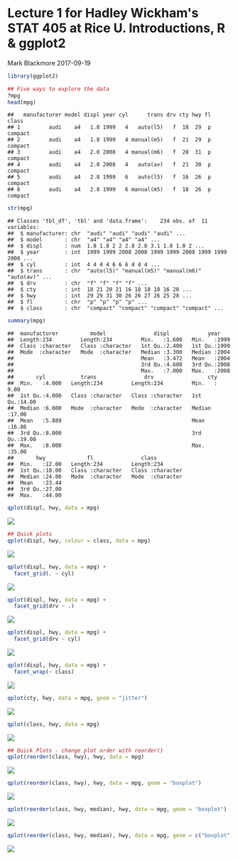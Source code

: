 Lecture 1 for Hadley Wickham's STAT 405 at Rice U. Introductions, R & ggplot2
================
Mark Blackmore
2017-09-19

``` r
library(ggplot2)

## Five ways to explore the data
?mpg
head(mpg)
```

    ##   manufacturer model displ year cyl      trans drv cty hwy fl   class
    ## 1         audi    a4   1.8 1999   4   auto(l5)   f  18  29  p compact
    ## 2         audi    a4   1.8 1999   4 manual(m5)   f  21  29  p compact
    ## 3         audi    a4   2.0 2008   4 manual(m6)   f  20  31  p compact
    ## 4         audi    a4   2.0 2008   4   auto(av)   f  21  30  p compact
    ## 5         audi    a4   2.8 1999   6   auto(l5)   f  16  26  p compact
    ## 6         audi    a4   2.8 1999   6 manual(m5)   f  18  26  p compact

``` r
str(mpg)
```

    ## Classes 'tbl_df', 'tbl' and 'data.frame':    234 obs. of  11 variables:
    ##  $ manufacturer: chr  "audi" "audi" "audi" "audi" ...
    ##  $ model       : chr  "a4" "a4" "a4" "a4" ...
    ##  $ displ       : num  1.8 1.8 2 2 2.8 2.8 3.1 1.8 1.8 2 ...
    ##  $ year        : int  1999 1999 2008 2008 1999 1999 2008 1999 1999 2008 ...
    ##  $ cyl         : int  4 4 4 4 6 6 6 4 4 4 ...
    ##  $ trans       : chr  "auto(l5)" "manual(m5)" "manual(m6)" "auto(av)" ...
    ##  $ drv         : chr  "f" "f" "f" "f" ...
    ##  $ cty         : int  18 21 20 21 16 18 18 18 16 20 ...
    ##  $ hwy         : int  29 29 31 30 26 26 27 26 25 28 ...
    ##  $ fl          : chr  "p" "p" "p" "p" ...
    ##  $ class       : chr  "compact" "compact" "compact" "compact" ...

``` r
summary(mpg)
```

    ##  manufacturer          model               displ            year     
    ##  Length:234         Length:234         Min.   :1.600   Min.   :1999  
    ##  Class :character   Class :character   1st Qu.:2.400   1st Qu.:1999  
    ##  Mode  :character   Mode  :character   Median :3.300   Median :2004  
    ##                                        Mean   :3.472   Mean   :2004  
    ##                                        3rd Qu.:4.600   3rd Qu.:2008  
    ##                                        Max.   :7.000   Max.   :2008  
    ##       cyl           trans               drv                 cty       
    ##  Min.   :4.000   Length:234         Length:234         Min.   : 9.00  
    ##  1st Qu.:4.000   Class :character   Class :character   1st Qu.:14.00  
    ##  Median :6.000   Mode  :character   Mode  :character   Median :17.00  
    ##  Mean   :5.889                                         Mean   :16.86  
    ##  3rd Qu.:8.000                                         3rd Qu.:19.00  
    ##  Max.   :8.000                                         Max.   :35.00  
    ##       hwy             fl               class          
    ##  Min.   :12.00   Length:234         Length:234        
    ##  1st Qu.:18.00   Class :character   Class :character  
    ##  Median :24.00   Mode  :character   Mode  :character  
    ##  Mean   :23.44                                        
    ##  3rd Qu.:27.00                                        
    ##  Max.   :44.00

``` r
qplot(displ, hwy, data = mpg)
```

![](01_hadley_stat405_rice_files/figure-markdown_github-ascii_identifiers/unnamed-chunk-1-1.png)

``` r
## Quick plots
qplot(displ, hwy, colour = class, data = mpg)
```

![](01_hadley_stat405_rice_files/figure-markdown_github-ascii_identifiers/unnamed-chunk-1-2.png)

``` r
qplot(displ, hwy, data = mpg) +
  facet_grid(. ~ cyl)
```

![](01_hadley_stat405_rice_files/figure-markdown_github-ascii_identifiers/unnamed-chunk-1-3.png)

``` r
qplot(displ, hwy, data = mpg) +
  facet_grid(drv ~ .)
```

![](01_hadley_stat405_rice_files/figure-markdown_github-ascii_identifiers/unnamed-chunk-1-4.png)

``` r
qplot(displ, hwy, data = mpg) +
  facet_grid(drv ~ cyl)
```

![](01_hadley_stat405_rice_files/figure-markdown_github-ascii_identifiers/unnamed-chunk-1-5.png)

``` r
qplot(displ, hwy, data = mpg) +
  facet_wrap(~ class)
```

![](01_hadley_stat405_rice_files/figure-markdown_github-ascii_identifiers/unnamed-chunk-1-6.png)

``` r
qplot(cty, hwy, data = mpg, geom = "jitter")
```

![](01_hadley_stat405_rice_files/figure-markdown_github-ascii_identifiers/unnamed-chunk-1-7.png)

``` r
qplot(class, hwy, data = mpg)
```

![](01_hadley_stat405_rice_files/figure-markdown_github-ascii_identifiers/unnamed-chunk-1-8.png)

``` r
## Quick Plots - change plot order with reorder()
qplot(reorder(class, hwy), hwy, data = mpg)
```

![](01_hadley_stat405_rice_files/figure-markdown_github-ascii_identifiers/unnamed-chunk-1-9.png)

``` r
qplot(reorder(class, hwy), hwy, data = mpg, geom = "boxplot")
```

![](01_hadley_stat405_rice_files/figure-markdown_github-ascii_identifiers/unnamed-chunk-1-10.png)

``` r
qplot(reorder(class, hwy, median), hwy, data = mpg, geom = "boxplot")
```

![](01_hadley_stat405_rice_files/figure-markdown_github-ascii_identifiers/unnamed-chunk-1-11.png)

``` r
qplot(reorder(class, hwy, median), hwy, data = mpg, geom = c("boxplot", "jitter"))
```

![](01_hadley_stat405_rice_files/figure-markdown_github-ascii_identifiers/unnamed-chunk-1-12.png)
